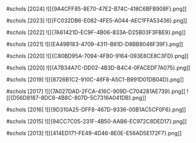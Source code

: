 #schols [2024]
![[{9A4CFF85-8E70-47E2-B74C-418C6BFB908F}.png]]

#schols [2023]
![[{FC032DB6-E082-4FE5-A044-AEC1FFA53436}.png]]

#schols [2022]
![[{7A61421D-EC9F-4B06-833A-D25B03F3FBE9}.png]]

#schols [2021]
![[{EA49B183-4709-4311-B61D-D8BB8046F39F}.png]]

#schols [2020]
![[{C80BD95A-7094-4FB0-9164-093E8CE8C3FD}.png]]

#schols [2020]
![[{A7B34A7C-DD02-4B3D-B4C4-0FACEDF7A075}.png]]

#schols [2019]
![[{8726B1C2-910C-46F8-A5C1-B991D01DB04D}.png]]

#schols [2017]
![[{7A027DAD-2FCA-416C-909D-C704281AE739}.png]]
![[{D56D8187-8DC8-4B8C-807D-5C7316A041DB}.png]]

#schols [2016]
![[{9D310A25-DFF8-467D-9336-00B1AC5CF0F6}.png]]

#schols [2015]
![[{94CC7C05-231F-4B50-AAB6-EC972C8DED17}.png]]

#schols [2013]
![[{414ED171-FE49-4D46-8E0E-E56AD5E172F7}.png]]
